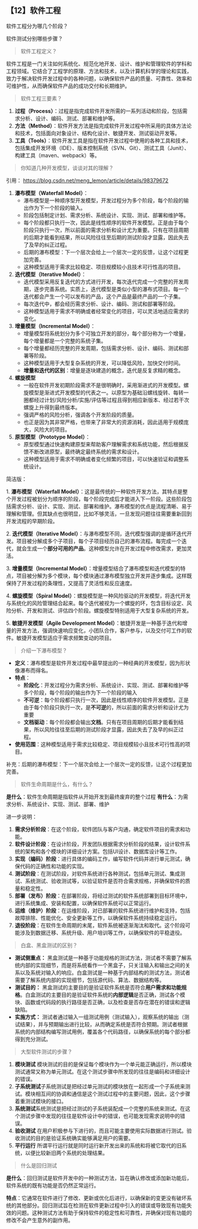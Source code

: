 ## 【12】软件工程

软件工程分为哪几个阶段？



软件测试分别哪些步骤？




> 软件工程定义？

软件工程是一门关注如何系统化、规范化地开发、设计、维护和管理软件的学科和工程领域。它结合了工程学的原理、方法和技术，以及计算机科学的理论和实践，致力于解决软件开发过程中的各种问题，以确保软件产品的质量、可靠性、效率和可维护性，从而确保软件产品的成功交付和长期维护。

> 软件工程三要素？

1. **过程（Process）**：过程是指完成软件开发所需的一系列活动和阶段，包括需求分析、设计、编码、测试、部署和维护等。
2. **方法（Method）**：软件开发方法是指完成软件开发过程中所采用的具体方法论和技术，包括面向对象设计、结构化设计、敏捷开发、测试驱动开发等。
3. **工具（Tools）**：软件开发工具是指在软件开发过程中使用的各种工具和技术，包括集成开发环境（IDE）、版本控制系统（SVN、Git）、测试工具（Junit）、构建工具（maven、webpack）等。

> 你知道几种开发模型，谈谈对其的理解？

引用： https://blog.csdn.net/meng_lemon/article/details/98379672

1. **瀑布模型（Waterfall Model）**：
    - 瀑布模型是一种顺序型开发模型，开发过程分为多个阶段，每个阶段的输出作为下一个阶段的输入。
    - 阶段包括制定计划、需求分析、系统设计、实现、测试、部署和维护等。
    - 每个阶段都只执行一次，因此是线性顺序的软件开发模型。正是由于每个阶段只执行一次，所以前面的需求分析和设计尤为重要。只有在项目周期的后期才能看到结果，所以风险往往至后期的测试阶段才显露，因此失去了及早的纠正过程。
    - 后期的瀑布模型：下一个层次会给上一个层次一定的反馈，让这个过程更加完善。
    - 这种模型适用于需求比较稳定、项目规模较小且技术可行性高的项目。
2. **迭代模型（Iterative Model）**：
    - 迭代模型采用反复迭代的方式进行开发，每次迭代完成一个完整的开发周期，逐步完善系统。实质上，迭代模型是类似小型的瀑布式项目。每一个迭代都会产生一个可以发布的产品，这个产品是最终产品的一个子集。
    - 每次迭代中，都会经历需求分析、设计、编码、测试和部署等阶段。
    - 这种模型适用于需求不明确或者经常变化的项目，可以灵活地适应需求的变化。
3. **增量模型（Incremental Model）**：
    - 增量模型将系统划分为多个可独立开发的部分，每个部分称为一个增量，每个增量都是一个完整的系统子集。
    - 每个增量都经历完整的开发周期，包括需求分析、设计、编码、测试和部署等阶段。
    - 这种模型适用于大型复杂系统的开发，可以降低风险，加快交付时间。
    - **增量和迭代的区别**：增量是逐块建造的概念，迭代是反复求精的概念。
4. **螺旋模型**
	- 一般在软件开发初期阶段需求不是很明确时，采用渐进式的开发模型。螺旋模型是渐进式开发模型的代表之一。以原型为基础沿螺线旋转、每转一圈都经过计划/风险分析/实施/评估等过程且得到相应新版本、经过若干次螺旋上升得到最终版本。
	- 强调严格的风险分析，强调各个开发阶段的质量。
	- 也正是因为其非常严格，也带来了非常大的资源消耗，因此适用于规模庞大，风险大的项目。
5. **原型模型（Prototype Model）**：
    - 原型模型通过快速构建原型来帮助客户理解需求和系统功能，然后根据反馈不断改进原型，最终确定最终系统的需求和设计。
    - 这种模型适用于需求不明确或者变化频繁的项目，可以快速验证和调整系统设计。

简洁版：

1. **瀑布模型（Waterfall Model）**：这是最传统的一种软件开发方法，其特点是整个开发过程被划分为顺序的阶段，每个阶段完成后才能进入下一阶段。这些阶段包括需求分析、设计、实现、测试、部署和维护。瀑布模型的优点是流程清晰、易于理解和管理。但其缺点也很明显，比如不够灵活，一旦发现问题往往需要重新回到开发流程的早期阶段。  
  
2. **迭代模型（Iterative Model）**：与瀑布模型不同，迭代模型强调的是循环迭代开发。项目被分解成多个子项目，每个子项目经历自己的瀑布流程。每完成一个迭代，就会生成一个**部分可用的产品**。这种模型允许在开发过程中修改需求，更加灵活。  
  
3. **增量模型（Incremental Model）**：增量模型结合了瀑布模型和迭代模型的特点，项目被分解为多个模块，每个模块通过瀑布模型独立开发并逐步集成。这样既保持了开发过程的条理性，又提高了灵活性和反应速度。  
  
4. **螺旋模型（Spiral Model）**：螺旋模型是一种风险驱动的开发模型，将迭代开发与系统化的风险管理结合起来。每个迭代被视为一个螺旋的环，包含目标设定、风险分析、开发和测试、评估四个阶段。螺旋模型特别适用于大型复杂系统的开发。  
  
5. **敏捷开发模型（Agile Development Model）**：敏捷开发是一种基于迭代和增量的开发方法，强调快速响应变化，小团队合作，客户参与，以及交付可工作的软件。敏捷开发模型适应于需求频繁变动的项目。

> 介绍一下瀑布模型？

- **定义**：瀑布模型是软件开发过程中最早提出的一种经典的开发模型，因为形状像瀑布而得名。
- **特点**：
	- **阶段化**：开发过程分为需求分析、系统设计、实现、测试、部署和维护等多个阶段，每个阶段的输出作为下一个阶段的输入
	- **不可逆**：每个阶段都只执行一次，因此是线性顺序的软件开发模型。正是由于每个阶段只执行一次，是**不可逆**的，所以前面的需求分析和设计尤为重要
	- **文档驱动**：每个阶段都会输出**文档**。只有在项目周期的后期才能看到结果，所以风险往往至后期的测试阶段才显露，因此失去了及早的纠正过程。
- **使用范围**：这种模型适用于需求比较稳定、项目规模较小且技术可行性高的项目。

补充：后期的瀑布模型：下一个层次会给上一个层次一定的反馈，让这个过程更加完善。

> 软件生命周期是什么，有什么？

**是什么**：软件生命周期是指软件从开始开发到最终废弃的整个过程
**有什么**：为需求分析、系统设计、实现、测试、部署、维护

进一步说明：

1. **需求分析阶段**：在这个阶段，软件团队与客户沟通，确定软件项目的需求和功能。
2. **软件设计阶段**：在设计阶段，开发团队根据需求分析阶段的结果，设计软件系统的架构和各个模块的详细设计方案。包括UI设计、数据库设计等工作。
3. **实现（编码）阶段**：进行具体的编码工作，编写软件代码并进行单元测试，确保代码的正确性和功能的实现。
4. **测试阶段**：在测试阶段，对软件系统进行各种测试，包括单元测试、集成测试、系统测试、验收测试等，以验证软件是否符合需求规格，并确保软件的质量和稳定性。
5. **部署（发布）阶段**：在部署阶段，将经过测试的软件系统部署到目标环境中，进行系统集成、安装和配置，以确保软件系统可以正常运行。
6. **运维（维护）阶段**：在运维阶段，对已部署的软件系统进行维护和支持，包括故障排除、性能优化、安全更新等工作，以确保软件系统持续稳定运行。
7. **退役阶段**：在软件生命周期的末尾，软件系统被逐渐淘汰和取代。这个阶段可能涉及到数据迁移、系统升级、用户培训等工作，以确保软件的平稳退役。

> 白盒、黑盒测试的区别？

- **测试侧重点：** 黑盒测试是一种基于功能规格的测试方法，测试者不需要了解系统内部的实现细节，而是将系统看作一个黑盒子，只关注输入和输出之间的关系以及系统对输入的响应。白盒测试是一种基于内部结构的测试方法，测试者需要了解系统内部的实现细节，包括源代码、算法、数据结构等。
- **测试目的：** 黑盒测试的主要目的是验证软件系统是否符合**用户需求和功能规格**。白盒测试的主要目的是验证软件系统的**内部逻辑**是否正确，测试各个模块、函数或代码段的执行路径是否正确，以及检查是否存在潜在的错误和逻辑缺陷。
- **实施方式：** 测试者通过输入一组测试用例（测试输入），观察系统的输出（测试结果），并与预期输出进行比较，从而确定系统是否符合预期。测试者根据系统的内部结构编写测试用例，覆盖各个代码路径，以确保系统的每个部分都得到充分测试。


> 大型软件测试的步骤？

1. **模块测试** 模块测试的目的是保证每个模块作为一个单元能正确运行，所以模块测试通常又称为单元测试。在这个测试步骤中所发现的往往是编码和详细设计的错误。
2. **子系统测试**子系统测试是把经过单元测试的模块放在一起形成一个子系统来测试。模块相互间的协调和通信是这个测试过程中的主要问题，因此，这个步骤着重测试模块的接口。
3. **系统测试**系统测试是把经过测试的子系统装配成一个完整的系统来测试。在这个测试步骤中发现的往往是软件设计中的错误，也可能发现需求说明中的错误。
4. **验收测试** 在用户积极参与下进行的，而且可能主要使用实际数据进行测试。验收测试的目的是验证系统确实能够满足用户的需要。
5. **平行运行** 所谓平行运行就是同时运行新开发出来的系统和将被它取代的旧系统，以便比较新旧两个系统的处理结果。

> 什么是回归测试

**是什么**：回归测试是软件开发中的一种测试方法，旨在确认修改或添加新功能后，软件系统的既有功能是否仍然正常运行。

**特点**：它通常在软件进行了修改、更新或优化后进行，以确保新的变更没有破坏系统的其他部分。回归测试旨在检测在软件更新过程中引入的错误或导致现有功能失效的问题。这种测试方法有助于保持软件的稳定性和可靠性，并确保对现有功能的修改不会产生意外的副作用。




